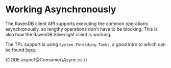﻿# Working Asynchronously

The RavenDB client API supports executing the common operations asynchronously, so lengthy operations don't have to be blocking. This is also how the RavenDB Silverlight client is working.

The TPL support is using `System.Threading.Tasks`, a good intro to which can be found [here](https://www.simplethread.com/net-40-and-systemthreadingtasks/).

{CODE async1@Consumer\Async.cs /}